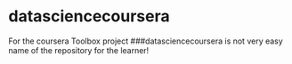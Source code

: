 # datasciencecoursera
For the coursera Toolbox project
###datasciencecoursera is not very easy name of the repository for the learner!
